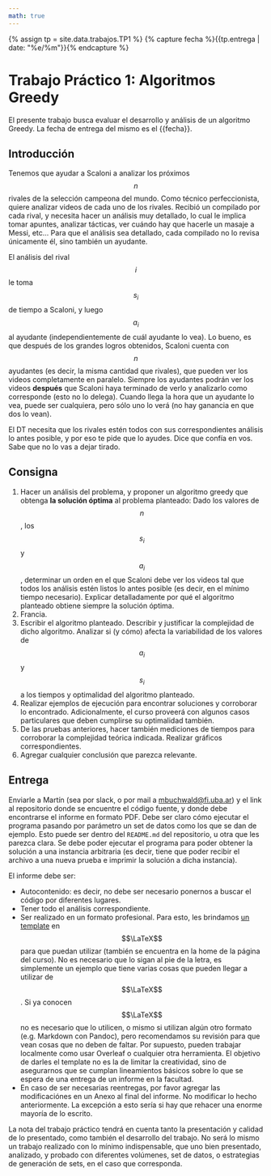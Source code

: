 ```yaml
---
math: true
---
```


{% assign tp = site.data.trabajos.TP1 %}
{% capture fecha %}{{tp.entrega | date: "%e/%m"}}{% endcapture %}

# Trabajo Práctico 1: Algoritmos Greedy

El presente trabajo busca evaluar el desarrollo y análisis de un algoritmo Greedy. 
La fecha de entrega del mismo es el {{fecha}}.

## Introducción

Tenemos que ayudar a Scaloni a analizar los próximos $$n$$ rivales de la selección
campeona del mundo. Como técnico perfeccionista, quiere analizar videos de 
cada uno de los rivales. Recibió un compilado por cada rival, y necesita hacer un
análisis muy detallado, lo cual le implica tomar apuntes, analizar tácticas, ver
cuándo hay que hacerle un masaje a Messi, etc... Para que el análisis sea 
detallado, cada compilado no lo revisa únicamente él, sino también un ayudante. 

El análisis del rival $$i$$ le toma $$s_i$$ de tiempo a Scaloni, y luego $$a_i$$ al 
ayudante (independientemente de cuál ayudante lo vea). Lo bueno, es que
después de los grandes logros obtenidos, Scaloni cuenta con $$n$$ ayudantes (es
decir, la misma cantidad que rivales), que pueden ver los videos completamente 
en paralelo. Siempre los ayudantes podrán ver los videos **después** que Scaloni haya
terminado de verlo y analizarlo como corresponde (esto no lo delega). Cuando
llega la hora que un ayudante lo vea, puede ser cualquiera, pero sólo uno lo verá
(no hay ganancia en que dos lo vean). 

El DT necesita que los rivales estén todos con sus correspondientes análisis lo antes
posible, y por eso te pide que lo ayudes. Dice que confía en vos. Sabe que no lo 
vas a dejar tirado. 


## Consigna

1. Hacer un análisis del problema, y proponer un algoritmo greedy que obtenga **la solución óptima** al problema planteado: Dado los valores de $$n$$, los $$s_i$$ y $$a_i$$, determinar un orden en el que
Scaloni debe ver los videos tal que todos los análisis estén listos lo antes posible (es decir, en el mínimo tiempo necesario). Explicar detalladamente por qué el algoritmo planteado obtiene siempre la solución óptima. 
2. Francia. 
3. Escribir el algoritmo planteado. Describir y justificar la complejidad de dicho algoritmo. Analizar si (y cómo) afecta la variabilidad de los valores de $$a_i$$ y $$s_i$$ a los tiempos y optimalidad del algoritmo planteado. 
4. Realizar ejemplos de ejecución para encontrar soluciones y corroborar lo encontrado. Adicionalmente, el curso proveerá con algunos casos particulares que deben cumplirse su optimalidad también. 
5. De las pruebas anteriores, hacer también mediciones de tiempos para corroborar la complejidad teórica indicada. Realizar gráficos correspondientes. 
6. Agregar cualquier conclusión que parezca relevante.  

## Entrega

Enviarle a Martín (sea por slack, o por mail a mbuchwald@fi.uba.ar) y el link al repositorio donde se encuentre el código fuente, y 
donde debe encontrarse el informe en formato PDF.
Debe ser claro cómo ejecutar el programa pasando por parámetro un set de datos como
los que se dan de ejemplo. Esto puede ser dentro del `README.md` del repositorio,
u otra que les parezca clara.
Se debe poder ejecutar el programa para poder obtener la solución a una instancia arbitraria (es decir, tiene que poder recibir
el archivo a una nueva prueba e imprimir la solución a dicha instancia). 

El informe debe ser:
* Autocontenido: es decir, no debe ser necesario ponernos a buscar
el código por diferentes lugares.
* Tener todo el análisis correspondiente. 
* Ser realizado en un formato profesional. Para esto, les brindamos [un template]({{site.data.sitios.template_latex}}) en $$\LaTeX$$
para que puedan utilizar (también se encuentra en la home de la página del curso). 
No es necesario que lo sigan al pie de la letra, es simplemente un
ejemplo que tiene varias cosas que pueden llegar a utilizar de $$\LaTeX$$. Si ya conocen $$\LaTeX$$
no es necesario que lo utilicen, o mismo si utilizan algún otro formato (e.g. Markdown con
Pandoc), pero recomendamos su revisión para que vean cosas que no deben de faltar. Por supuesto,
pueden trabajar localmente como usar Overleaf o cualquier otra herramienta. El objetivo
de darles el template no es la de limitar la creatividad, sino de asegurarnos que se cumplan
lineamientos básicos sobre lo que se espera de una entrega de un informe en la facultad.
* En caso de ser necesarias reentregas, por favor agregar las modificaciónes en un Anexo al final del informe. No modificar lo hecho anteriormente.
La excepción a esto sería si hay que rehacer una enorme mayoría de lo escrito. 

La nota del trabajo práctico tendrá en cuenta tanto la presentación y calidad de lo presentado, 
como también el desarrollo del trabajo. No será lo mismo un trabajo realizado con lo mínimo
indispensable, que uno bien presentado, analizado, y probado con diferentes volúmenes, set de 
datos, o estrategias de generación de sets, en el caso que corresponda. 


